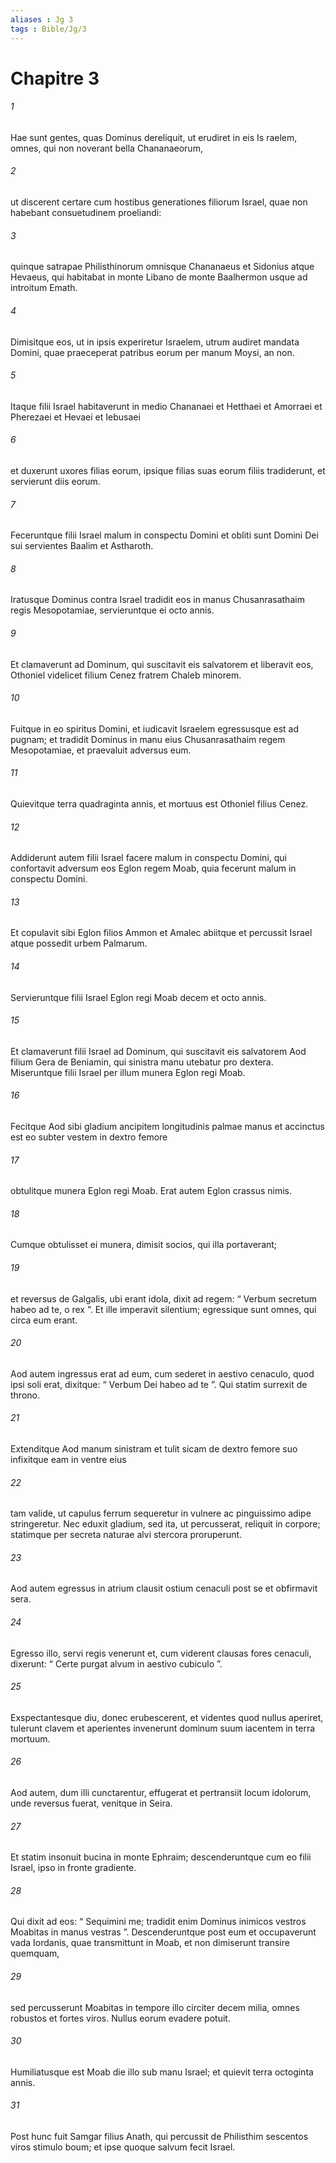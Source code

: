 ```yaml
---
aliases : Jg 3
tags : Bible/Jg/3
---
```


# Chapitre 3

###### 1
Hae sunt gentes, quas Dominus dereliquit, ut erudiret in eis Is raelem, omnes, qui non noverant bella Chananaeorum, 
###### 2
ut discerent certare cum hostibus generationes filiorum Israel, quae non habebant consuetudinem proeliandi: 
###### 3
quinque satrapae Philisthinorum omnisque Chananaeus et Sidonius atque Hevaeus, qui habitabat in monte Libano de monte Baalhermon usque ad introitum Emath. 
###### 4
Dimisitque eos, ut in ipsis experiretur Israelem, utrum audiret mandata Domini, quae praeceperat patribus eorum per manum Moysi, an non. 
###### 5
Itaque filii Israel habitaverunt in medio Chananaei et Hetthaei et Amorraei et Pherezaei et Hevaei et Iebusaei 
###### 6
et duxerunt uxores filias eorum, ipsique filias suas eorum filiis tradiderunt, et servierunt diis eorum.
###### 7
Feceruntque filii Israel malum in conspectu Domini et obliti sunt Domini Dei sui servientes Baalim et Astharoth. 
###### 8
Iratusque Dominus contra Israel tradidit eos in manus Chusanrasathaim regis Mesopotamiae, servieruntque ei octo annis.
###### 9
Et clamaverunt ad Dominum, qui suscitavit eis salvatorem et liberavit eos, Othoniel videlicet filium Cenez fratrem Chaleb minorem.
###### 10
Fuitque in eo spiritus Domini, et iudicavit Israelem egressusque est ad pugnam; et tradidit Dominus in manu eius Chusanrasathaim regem Mesopotamiae, et praevaluit adversus eum. 
###### 11
Quievitque terra quadraginta annis, et mortuus est Othoniel filius Cenez.
###### 12
Addiderunt autem filii Israel facere malum in conspectu Domini, qui confortavit adversum eos Eglon regem Moab, quia fecerunt malum in conspectu Domini. 
###### 13
Et copulavit sibi Eglon filios Ammon et Amalec abiitque et percussit Israel atque possedit urbem Palmarum. 
###### 14
Servieruntque filii Israel Eglon regi Moab decem et octo annis.
###### 15
Et clamaverunt filii Israel ad Dominum, qui suscitavit eis salvatorem Aod filium Gera de Beniamin, qui sinistra manu utebatur pro dextera. Miseruntque filii Israel per illum munera Eglon regi Moab. 
###### 16
Fecitque Aod sibi gladium ancipitem longitudinis palmae manus et accinctus est eo subter vestem in dextro femore 
###### 17
obtulitque munera Eglon regi Moab. Erat autem Eglon crassus nimis. 
###### 18
Cumque obtulisset ei munera, dimisit socios, qui illa portaverant; 
###### 19
et reversus de Galgalis, ubi erant idola, dixit ad regem: “ Verbum secretum habeo ad te, o rex ”. Et ille imperavit silentium; egressique sunt omnes, qui circa eum erant. 
###### 20
Aod autem ingressus erat ad eum, cum sederet in aestivo cenaculo, quod ipsi soli erat, dixitque: “ Verbum Dei habeo ad te ”. Qui statim surrexit de throno. 
###### 21
Extenditque Aod manum sinistram et tulit sicam de dextro femore suo infixitque eam in ventre eius 
###### 22
tam valide, ut capulus ferrum sequeretur in vulnere ac pinguissimo adipe stringeretur. Nec eduxit gladium, sed ita, ut percusserat, reliquit in corpore; statimque per secreta naturae alvi stercora proruperunt. 
###### 23
Aod autem egressus in atrium clausit ostium cenaculi post se et obfirmavit sera. 
###### 24
Egresso illo, servi regis venerunt et, cum viderent clausas fores cenaculi, dixerunt: “ Certe purgat alvum in aestivo cubiculo ”. 
###### 25
Exspectantesque diu, donec erubescerent, et videntes quod nullus aperiret, tulerunt clavem et aperientes invenerunt dominum suum iacentem in terra mortuum.
###### 26
Aod autem, dum illi cunctarentur, effugerat et pertransiit locum idolorum, unde reversus fuerat, venitque in Seira. 
###### 27
Et statim insonuit bucina in monte Ephraim; descenderuntque cum eo filii Israel, ipso in fronte gradiente. 
###### 28
Qui dixit ad eos: “ Sequimini me; tradidit enim Dominus inimicos vestros Moabitas in manus vestras ”. Descenderuntque post eum et occupaverunt vada Iordanis, quae transmittunt in Moab, et non dimiserunt transire quemquam, 
###### 29
sed percusserunt Moabitas in tempore illo circiter decem milia, omnes robustos et fortes viros. Nullus eorum evadere potuit. 
###### 30
Humiliatusque est Moab die illo sub manu Israel; et quievit terra octoginta annis.
###### 31
Post hunc fuit Samgar filius Anath, qui percussit de Philisthim sescentos viros stimulo boum; et ipse quoque salvum fecit Israel.
